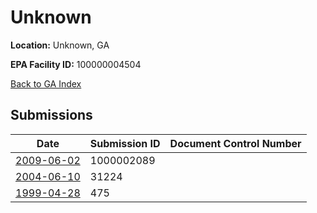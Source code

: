 # Unknown

**Location:** Unknown, GA

**EPA Facility ID:** 100000004504

[Back to GA Index](../../index.md)

## Submissions

| Date | Submission ID | Document Control Number |
|------|--------------|-------------------------|
| [2009-06-02](submissions/1000002089.md) | 1000002089 |  |
| [2004-06-10](submissions/31224.md) | 31224 |  |
| [1999-04-28](submissions/475.md) | 475 |  |
